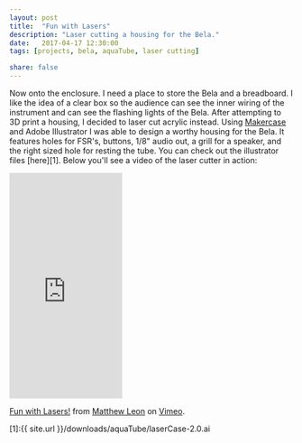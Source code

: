 ```yaml
---
layout: post
title:  "Fun with Lasers"
description: "Laser cutting a housing for the Bela."
date:   2017-04-17 12:30:00
tags: [projects, bela, aquaTube, laser cutting]

share: false
---
```


Now onto the enclosure. I need a place to store the Bela and a breadboard. I like the idea of a clear box so the audience can see the inner wiring of the instrument and can see the flashing lights of the Bela. After attempting to 3D print a housing, I decided to laser cut acrylic instead. Using [Makercase](http://www.makercase.com/) and Adobe Illustrator I was able to design a worthy housing for the Bela. It features holes for FSR's, buttons, 1/8" audio out, a grill for a speaker, and the right sized hole for resting the tube. You can check out the illustrator files [here][1]. Below you'll see a video of the laser cutter in action: 


<iframe src="https://player.vimeo.com/video/214541363?byline=0&portrait=0" width="200" height="400" frameborder="0" webkitallowfullscreen mozallowfullscreen allowfullscreen></iframe>
<p><a href="https://vimeo.com/214541363">Fun with Lasers!</a> from <a href="https://vimeo.com/user65579286">Matthew Leon</a> on <a href="https://vimeo.com">Vimeo</a>.</p>


[1]:{{ site.url }}/downloads/aquaTube/laserCase-2.0.ai


